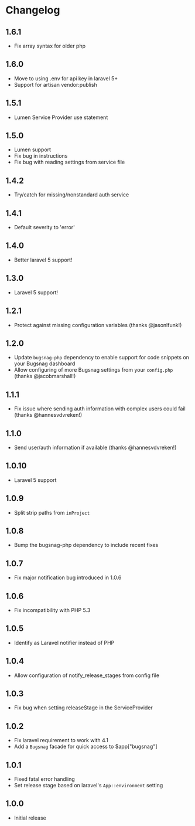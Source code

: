 Changelog
=========

1.6.1
-----
-   Fix array syntax for older php

1.6.0
-----
-   Move to using .env for api key in laravel 5+
-   Support for artisan vendor:publish

1.5.1
-----
-   Lumen Service Provider use statement

1.5.0
-----
-   Lumen support
-   Fix bug in instructions
-   Fix bug with reading settings from service file

1.4.2
-----
-   Try/catch for missing/nonstandard auth service

1.4.1
-----
-   Default severity to 'error'

1.4.0
-----
-   Better laravel 5 support!

1.3.0
-----
-   Laravel 5 support!

1.2.1
-----
-   Protect against missing configuration variables (thanks @jasonlfunk!)

1.2.0
-----
-   Update `bugsnag-php` dependency to enable support for code snippets on
    your Bugsnag dashboard
-   Allow configuring of more Bugsnag settings from your `config.php`
    (thanks @jacobmarshall!)

1.1.1
-----
-   Fix issue where sending auth information with complex users could fail (thanks @hannesvdvreken!)

1.1.0
-----
-   Send user/auth information if available (thanks @hannesvdvreken!)

1.0.10
------
-   Laravel 5 support

1.0.9
------
-   Split strip paths from `inProject`

1.0.8
-----
-   Bump the bugsnag-php dependency to include recent fixes

1.0.7
-----
-   Fix major notification bug introduced in 1.0.6

1.0.6
-----
-   Fix incompatibility with PHP 5.3

1.0.5
-----
-   Identify as Laravel notifier instead of PHP

1.0.4
-----
-   Allow configuration of notify_release_stages from config file

1.0.3
-----
-   Fix bug when setting releaseStage in the ServiceProvider

1.0.2
-----
-   Fix laravel requirement to work with 4.1
-   Add a `Bugsnag` facade for quick access to $app["bugsnag"]

1.0.1
-----
-   Fixed fatal error handling
-   Set release stage based on laravel's `App::environment` setting

1.0.0
-----
-   Initial release
